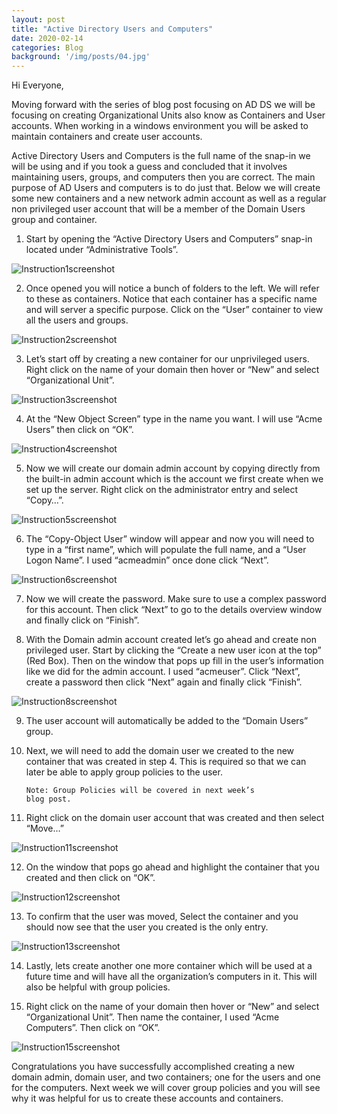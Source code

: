 ```yaml
---
layout: post
title: "Active Directory Users and Computers"
date: 2020-02-14
categories: Blog
background: '/img/posts/04.jpg'
---
```


Hi Everyone,

Moving forward with the series of blog post focusing on AD DS we will be focusing on creating
Organizational Units also know as Containers and User accounts. When working in a windows environment
you will be asked to maintain containers and create user accounts.

Active Directory Users and Computers is the full name of the snap-in we will be using and if you took
a guess and concluded that it involves maintaining users, groups, and computers then you are correct.
The main purpose of AD Users and computers is to do just that. Below we will create some new containers
and a new network admin account as well as a regular non privileged user account that will be a member
of the Domain Users group and container.

1. Start by opening the “Active Directory Users and Computers” snap-in located under “Administrative Tools”.

![Instruction1screenshot](/newblog/img/resources/2020-02-14-Post/1.jpg)

2. Once opened you will notice a bunch of folders to the left. We will refer to these as containers. Notice
   that each container has a specific name and will server a specific purpose. Click on the “User” container
   to view all the users and groups.

![Instruction2screenshot](/newblog/img/resources/2020-02-14-Post/2.jpg)

3. Let’s start off by creating a new container for our unprivileged users. Right click on the name of your 
   domain then hover or “New” and select “Organizational Unit”.

![Instruction3screenshot](/newblog/img/resources/2020-02-14-Post/3.jpg)

4. At the “New Object Screen” type in the name you want. I will use “Acme Users” then click on “OK”.

![Instruction4screenshot](/newblog/img/resources/2020-02-14-Post/4.jpg)

5. Now we will create our domain admin account by copying directly from the built-in admin account which is
   the account we first create when we set up the server. Right click on the administrator entry and select
   “Copy…”.

![Instruction5screenshot](/newblog/img/resources/2020-02-14-Post/5.jpg)

6. The “Copy-Object User” window will appear and now you will need to type in a “first name”, which will
   populate the full name, and a “User Logon Name”. I used “acmeadmin” once done click “Next”.

![Instruction6screenshot](/newblog/img/resources/2020-02-14-Post/6.jpg)

7. Now we will create the password. Make sure to use a complex password for this account. Then click “Next” to
   go to the details overview window and finally click on “Finish”.

8. With the Domain admin account created let’s go ahead and create non privileged user. Start by clicking the
   “Create a new user icon at the top” (Red Box). Then on the window that pops up fill in the user’s information
   like we did for the admin account. I used “acmeuser”. Click “Next”, create a password then click “Next” again
   and finally click “Finish”.

![Instruction8screenshot](/newblog/img/resources/2020-02-14-Post/8.jpg)

9. The user account will automatically be added to the “Domain Users” group.

10. Next, we will need to add the domain user we created to the new container that was created in step 4. This is
    required so that we can later be able to apply group policies to the user. 

		Note: Group Policies will be covered in next week’s 
		blog post.

11. Right click on the domain user account that was created and then select “Move…”

![Instruction11screenshot](/newblog/img/resources/2020-02-14-Post/11.jpg)

12. On the window that pops go ahead and highlight the container that you created and then click on “OK”.

![Instruction12screenshot](/newblog/img/resources/2020-02-14-Post/12.jpg)

13. To confirm that the user was moved, Select the container and you should now see that the user you created is
    the only entry.

![Instruction13screenshot](/newblog/img/resources/2020-02-14-Post/13.jpg)

14. Lastly, lets create another one more container which will be used at a future time and will have all the
    organization’s computers in it. This will also be helpful with group policies.

15. Right click on the name of your domain then hover or “New” and select “Organizational Unit”. Then name the
    container, I used “Acme Computers”. Then click on “OK”.

![Instruction15screenshot](/newblog/img/resources/2020-02-14-Post/15.jpg)

Congratulations you have successfully accomplished creating a new domain admin, domain user, and two containers;
one for the users and one for the computers. Next week we will cover group policies and you will see why it was
helpful for us to create these accounts and containers.

